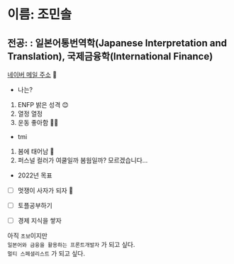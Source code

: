 # 이름: 조민솔

## 전공: : 일본어통번역학(Japanese Interpretation and Translation), 국제금융학(International Finance)

[네이버 메일 주소](sol020501naver.com "네이버") 📧

* 나는?
1. ENFP 밝은 성격 😊
2. 열정 열정
3. 운동 좋아함 🏃‍♀️

* tmi
1. 봄에 태어남 💮
2. 퍼스널 컬러가 여쿨일까 봄웜일까? 모르겠습니다...
 
 * 2022년 목표
 - [ ] 멋쟁이 사자가 되자 🦁
 - [ ] 토플공부하기
 - [ ] 경제 지식을 쌓자


아직 `초보`이지만 <br>
`일본어와 금융을 활용하는 프론트개발자` 가 되고 싶다. <br>
 `멀티 스페셜리스트` 가 되고 싶다.

<!--
**minsoll/minsoll** is a ✨ _special_ ✨ repository because its `README.md` (this file) appears on your GitHub profile.

Here are some ideas to get you started:

- 🔭 I’m currently working on ...
- 🌱 I’m currently learning ...
- 👯 I’m looking to collaborate on ...
- 🤔 I’m looking for help with ...
- 💬 Ask me about ...
- 📫 How to reach me: ...
- 😄 Pronouns: ...
- ⚡ Fun fact: ...
-->
